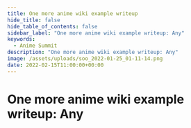 ```yaml
---
title: One more anime wiki example writeup
hide_title: false
hide_table_of_contents: false
sidebar_label: "One more anime wiki example writeup: Any"
keywords:
  - Anime Summit
description: "One more anime wiki example writeup: Any"
image: /assets/uploads/soo_2022-01-25_01-11-14.png
date: 2022-02-15T11:00:00+00:00
---
```

# One more anime wiki example writeup: Any